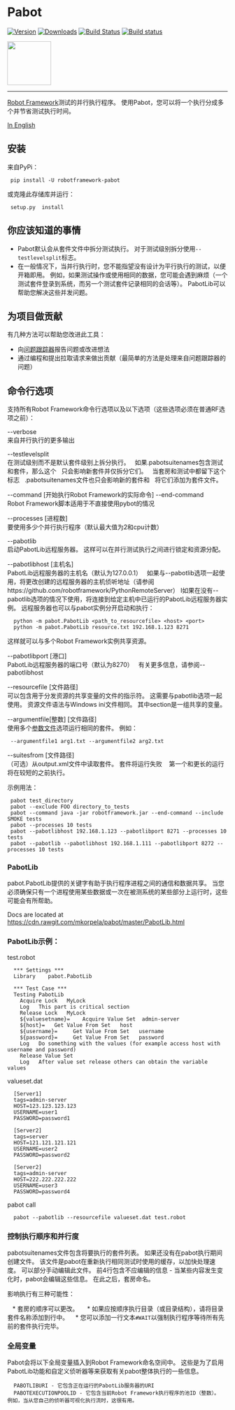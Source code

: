 # Pabot

[![Version](https://img.shields.io/pypi/v/robotframework-pabot.svg)](https://pypi.python.org/pypi/robotframework-pabot)
[![Downloads](http://pepy.tech/badge/robotframework-pabot)](http://pepy.tech/project/robotframework-pabot)
[![Build Status](https://travis-ci.org/mkorpela/pabot.svg?branch=master)](https://travis-ci.org/mkorpela/pabot)
[![Build status](https://ci.appveyor.com/api/projects/status/5g52rkflbtfw2anb/branch/master?svg=true)](https://ci.appveyor.com/project/mkorpela/pabot/branch/master)


<img src="https://raw.githubusercontent.com/mkorpela/pabot/master/pabot.png" width="100">

----

[Robot Framework](http://www.robotframework.org)测试的并行执行程序。 使用Pabot，您可以将一个执行分成多个并节省测试执行时间。

[In English](README.md)

## 安装

来自PyPi：

     pip install -U robotframework-pabot

或克隆此存储库并运行：

     setup.py  install

## 你应该知道的事情

   - Pabot默认会从套件文件中拆分测试执行。 对于测试级别拆分使用```--testlevelsplit```标志。
   - 在一般情况下，当并行执行时，您不能指望没有设计为平行执行的测试，以便开箱即用。 例如，如果测试操作或使用相同的数据，您可能会遇到麻烦（一个测试套件登录到系统，而另一个测试套件记录相同的会话等）。 PabotLib可以帮助您解决这些并发问题。

## 为项目做贡献

有几种方法可以帮助您改进此工具：

   - 向[问题跟踪器](https://github.com/mkorpela/pabot/issues)报告问题或改进想法
   - 通过编程和提出拉取请求来做出贡献（最简单的方法是处理来自问题跟踪器的问题）

## 命令行选项

支持所有Robot Framework命令行选项以及以下选项（这些选项必须在普通RF选项之前）：

--verbose     
  来自并行执行的更多输出

--testlevelsplit          
  在测试级别而不是默认套件级别上拆分执行。
  如果.pabotsuitenames包含测试和套件，那么这个
  只会影响新套件并仅拆分它们。
  当套房和测试中都留下这个标志
  .pabotsuitenames文件也只会影响新的套件和
  将它们添加为套件文件。

--command [开始执行Robot Framework的实际命令] --end-command    
  Robot Framework脚本适用于不直接使用pybot的情况

--processes   [进程数]          
  要使用多少个并行执行程序（默认最大值为2和cpu计数）

--pabotlib          
  启动PabotLib远程服务器。 这样可以在并行测试执行之间进行锁定和资源分配。

--pabotlibhost   [主机名]          
  PabotLib远程服务器的主机名（默认为127.0.0.1）
  如果与--pabotlib选项一起使用，将更改创建的远程服务器的主机侦听地址（请参阅https://github.com/robotframework/PythonRemoteServer）
  I如果在没有--pabotlib选项的情况下使用，将连接到给定主机中已运行的PabotLib远程服务器实例。 远程服务器也可以与pabot实例分开启动和执行：
  
      python -m pabot.PabotLib <path_to_resourcefile> <host> <port>
      python -m pabot.PabotLib resource.txt 192.168.1.123 8271
  
  这样就可以与多个Robot Framework实例共享资源。

--pabotlibport   [港口]          
  PabotLib远程服务器的端口号（默认为8270）
  有关更多信息，请参阅--pabotlibhost

--resourcefile   [文件路径]          
  可以包含用于分发资源的共享变量的文件的指示符。 这需要与pabotlib选项一起使用。 资源文件语法与Windows ini文件相同。 其中section是一组共享的变量。

--argumentfile[整数]   [文件路径]          
  使用多个[参数文件](http://robotframework.org/robotframework/latest/RobotFrameworkUserGuide.html#argument-files)选项运行相同的套件。
  例如：

     --argumentfile1 arg1.txt --argumentfile2 arg2.txt

--suitesfrom   [文件路径]          
  （可选）从output.xml文件中读取套件。 套件将运行失败
   第一个和更长的运行将在较短的之前执行。

示例用法：

     pabot test_directory
     pabot --exclude FOO directory_to_tests
     pabot --command java -jar robotframework.jar --end-command --include SMOKE tests
     pabot --processes 10 tests
     pabot --pabotlibhost 192.168.1.123 --pabotlibport 8271 --processes 10 tests
     pabot --pabotlib --pabotlibhost 192.168.1.111 --pabotlibport 8272 --processes 10 tests

### PabotLib

pabot.PabotLib提供的关键字有助于执行程序进程之间的通信和数据共享。
当您必须确保只有一个进程使用某些数据或一次在被测系统的某些部分上运行时，这些可能会有所帮助。

Docs are located at https://cdn.rawgit.com/mkorpela/pabot/master/PabotLib.html

### PabotLib示例：

test.robot

      *** Settings ***
      Library    pabot.PabotLib
      
      *** Test Case ***
      Testing PabotLib
        Acquire Lock   MyLock
        Log   This part is critical section
        Release Lock   MyLock
        ${valuesetname}=    Acquire Value Set  admin-server
        ${host}=   Get Value From Set   host
        ${username}=     Get Value From Set   username
        ${password}=     Get Value From Set   password
        Log   Do something with the values (for example access host with username and password)
        Release Value Set
        Log   After value set release others can obtain the variable values

valueset.dat

      [Server1]
      tags=admin-server
      HOST=123.123.123.123
      USERNAME=user1
      PASSWORD=password1
      
      [Server2]
      tags=server
      HOST=121.121.121.121
      USERNAME=user2
      PASSWORD=password2

      [Server2]
      tags=admin-server
      HOST=222.222.222.222
      USERNAME=user3
      PASSWORD=password4


pabot call

      pabot --pabotlib --resourcefile valueset.dat test.robot

### 控制执行顺序和并行度

pabotsuitenames文件包含将要执行的套件列表。
如果还没有在pabot执行期间创建文件。
该文件是pabot在重新执行相同测试时使用的缓存，以加快处理速度。
可以部分手动编辑此文件。
前4行包含不应编辑的信息 - 当某些内容发生变化时，pabot会编辑这些信息。
在此之后，套房命名。

影响执行有三种可能性：

    * 套房的顺序可以更改。
    * 如果应按顺序执行目录（或目录结构），请将目录套件名称添加到行中。
    * 您可以添加一行文本```#WAIT```以强制执行程序等待所有先前的套件执行完毕。


### 全局变量

Pabot会将以下全局变量插入到Robot Framework命名空间中。 这些是为了启用PabotLib功能和自定义侦听器等来获取有关pabot整体执行的一些信息。

      PABOTLIBURI - 它包含正在运行的PabotLib服务器的URI
      PABOTEXECUTIONPOOLID - 它包含当前Robot Framework执行程序的池ID（整数）。 例如，当从您自己的侦听器可视化执行流时，这很有用。
 
